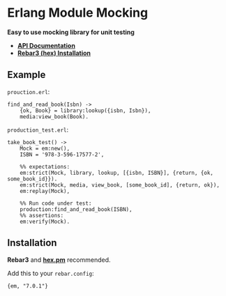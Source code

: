 # Erlang Module Mocking

**Easy to use mocking library for unit testing**

* **[API Documentation](https://hexdocs.pm/em)**
* **[Rebar3 (hex) Installation](https://hex.pm/packages/em)**

## Example

`prouction.erl`:

    find_and_read_book(Isbn) ->
        {ok, Book} = library:lookup({isbn, Isbn}),
        media:view_book(Book).

`production_test.erl`:

    take_book_test() ->
        Mock = em:new(),
        ISBN = '978-3-596-17577-2',

        %% expectations:
        em:strict(Mock, library, lookup, [{isbn, ISBN}], {return, {ok, some_book_id}}).
        em:strict(Mock, media, view_book, [some_book_id], {return, ok}),
        em:replay(Mock),

        %% Run code under test:
        production:find_and_read_book(ISBN),
        %% assertions:
        em:verify(Mock).


## Installation

**Rebar3** and **[hex.pm](https://hex.pm/packages/em)** recommended.

Add this to your `rebar.config`:

    {em, "7.0.1"}
